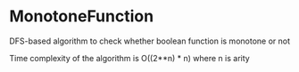# MonotoneFunction

DFS-based algorithm to check whether boolean function is monotone or not

Time complexity of the algorithm is O((2**n) * n) where n is arity
